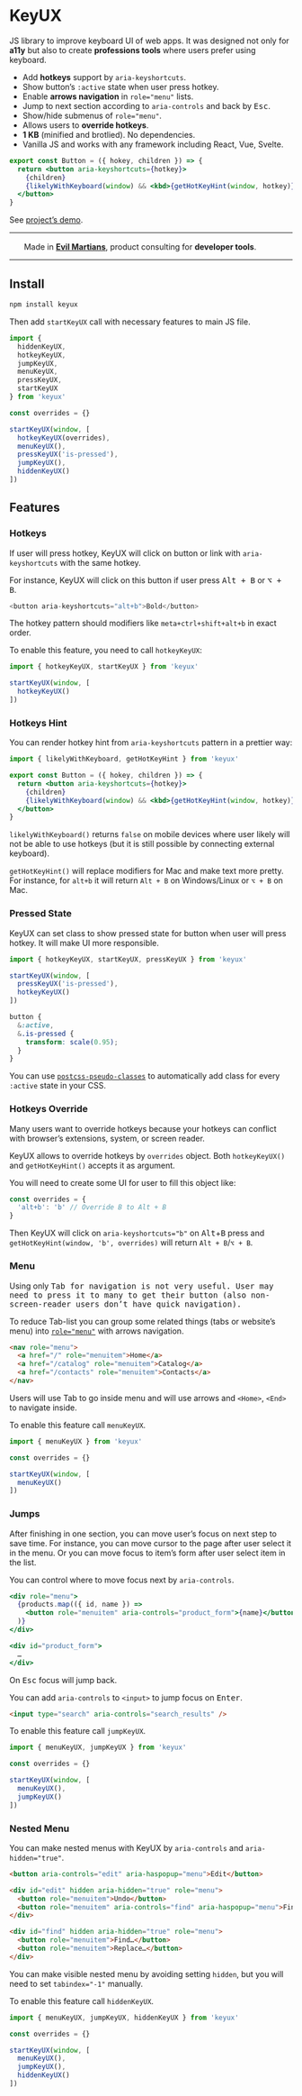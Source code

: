 # KeyUX

JS library to improve keyboard UI of web apps. It was designed not only
for **a11y** but also to create **professions tools** where users prefer
using keyboard.

* Add **hotkeys** support by `aria-keyshortcuts`.
* Show button’s `:active` state when user press hotkey.
* Enable **arrows navigation** in `role="menu"` lists.
* Jump to next section according to `aria-controls` and back by <kbd>Esc</kbd>.
* Show/hide submenus of `role="menu"`.
* Allows users to **override hotkeys**.
* **1 KB** (minified and brotlied). No dependencies.
* Vanilla JS and works with any framework including React, Vue, Svelte.

```jsx
export const Button = ({ hokey, children }) => {
  return <button aria-keyshortcuts={hotkey}>
    {children}
    {likelyWithKeyboard(window) && <kbd>{getHotKeyHint(window, hotkey)}</kbd>}
  </button>
}
```

See [project’s demo](https://ai.github.io/keyux/).

---

<img src="https://cdn.evilmartians.com/badges/logo-no-label.svg" alt="" width="22" height="16" />  Made in <b><a href="https://evilmartians.com/devtools?utm_source=keyux&utm_campaign=devtools-button&utm_medium=github">Evil Martians</a></b>, product consulting for <b>developer tools</b>.

---


## Install

```sh
npm install keyux
```

Then add `startKeyUX` call with necessary features to main JS file.

```js
import {
  hiddenKeyUX,
  hotkeyKeyUX,
  jumpKeyUX,
  menuKeyUX,
  pressKeyUX,
  startKeyUX
} from 'keyux'

const overrides = {}

startKeyUX(window, [
  hotkeyKeyUX(overrides),
  menuKeyUX(),
  pressKeyUX('is-pressed'),
  jumpKeyUX(),
  hiddenKeyUX()
])
```


## Features

### Hotkeys

If user will press hotkey, KeyUX will click on button or link
with `aria-keyshortcuts` with the same hotkey.

For instance, KeyUX will click on this button if user press <kbd>Alt + B</kbd>
or <kbd>⌥ + B</kbd>.

```js
<button aria-keyshortcuts="alt+b">Bold</button>
```

The hotkey pattern should modifiers like `meta+ctrl+shift+alt+b` in exact order.

To enable this feature, you need to call `hotkeyKeyUX`:

```js
import { hotkeyKeyUX, startKeyUX } from 'keyux'

startKeyUX(window, [
  hotkeyKeyUX()
])
```


### Hotkeys Hint

You can render hotkey hint from `aria-keyshortcuts` pattern in a prettier way:

```jsx
import { likelyWithKeyboard, getHotKeyHint } from 'keyux'

export const Button = ({ hokey, children }) => {
  return <button aria-keyshortcuts={hotkey}>
    {children}
    {likelyWithKeyboard(window) && <kbd>{getHotKeyHint(window, hotkey)}</kbd>}
  </button>
}
```

`likelyWithKeyboard()` returns `false` on mobile devices where user likely
will not be able to use hotkeys (but it is still possible by connecting
external keyboard).

`getHotKeyHint()` will replace modifiers for Mac and make text more pretty.
For instance, for `alt+b` it will return `Alt + B` on Windows/Linux or `⌥ + B`
on Mac.


### Pressed State

KeyUX can set class to show pressed state for button when user
will press hotkey. It will make UI more responsible.

```js
import { hotkeyKeyUX, startKeyUX, pressKeyUX } from 'keyux'

startKeyUX(window, [
  pressKeyUX('is-pressed'),
  hotkeyKeyUX()
])
```

```css
button {
  &:active,
  &.is-pressed {
    transform: scale(0.95);
  }
}
```

You can use
[`postcss-pseudo-classes`](https://github.com/giuseppeg/postcss-pseudo-classes)
to automatically add class for every `:active` state in your CSS.


### Hotkeys Override

Many users want to override hotkeys because your hotkeys can conflict with
browser’s extensions, system, or screen reader.

KeyUX allows to override hotkeys by `overrides` object. Both `hotkeyKeyUX()`
and `getHotKeyHint()` accepts it as argument.

You will need to create some UI for user to fill this object like:

```js
const overrides = {
  'alt+b': 'b' // Override B to Alt + B
}
```

Then KeyUX will click on `aria-keyshortcuts="b"` on <kbd>Alt</kbd>+<kbd>B</kbd>
press and `getHotKeyHint(window, 'b', overrides)` will return `Alt + B`/`⌥ + B`.


### Menu

Using only <kbd>Tab<kbd> for navigation is not very useful. User may need to
press it to many to get their button (also non-screen-reader users don’t
have quick navigation).

To reduce Tab-list you can group some related things (tabs or website’s menu)
into [`role="menu"`](https://developer.mozilla.org/en-US/docs/Web/Accessibility/ARIA/Roles/menu_role)
with arrows navigation.

```html
<nav role="menu">
  <a href="/" role="menuitem">Home</a>
  <a href="/catalog" role="menuitem">Catalog</a>
  <a href="/contacts" role="menuitem">Contacts</a>
</nav>
```

Users will use Tab to go inside menu and will use arrows and `<Home>`, `<End>`
to navigate inside.

To enable this feature call `menuKeyUX`.

```js
import { menuKeyUX } from 'keyux'

const overrides = {}

startKeyUX(window, [
  menuKeyUX()
])
```


### Jumps

After finishing in one section, you can move user’s focus on next step to save
time. For instance, you can move cursor to the page after user select it
in the menu. Or you can move focus to item’s form after user select item
in the list.

You can control where to move focus next by `aria-controls`.

```jsx
<div role="menu">
  {products.map(({ id, name }) =>
    <button role="menuitem" aria-controls="product_form">{name}</button>
  )}
</div>

<div id="product_form">
  …
</div>
```

On <kbd>Esc</kbd> focus will jump back.

You can add `aria-controls` to `<input>` to jump focus on <kbd>Enter</kbd>.

```html
<input type="search" aria-controls="search_results" />
```

To enable this feature call `jumpKeyUX`.

```js
import { menuKeyUX, jumpKeyUX } from 'keyux'

const overrides = {}

startKeyUX(window, [
  menuKeyUX(),
  jumpKeyUX()
])
```


### Nested Menu

You can make nested menus with KeyUX by `aria-controls`
and `aria-hidden="true"`.

```html
<button aria-controls="edit" aria-haspopup="menu">Edit</button>

<div id="edit" hidden aria-hidden="true" role="menu">
  <button role="menuitem">Undo</button>
  <button role="menuitem" aria-controls="find" aria-haspopup="menu">Find</button>
</div>

<div id="find" hidden aria-hidden="true" role="menu">
  <button role="menuitem">Find…</button>
  <button role="menuitem">Replace…</button>
</div>
```

You can make visible nested menu by avoiding setting `hidden`, but you will
need to set `tabindex="-1"` manually.

To enable this feature call `hiddenKeyUX`.

```js
import { menuKeyUX, jumpKeyUX, hiddenKeyUX } from 'keyux'

const overrides = {}

startKeyUX(window, [
  menuKeyUX(),
  jumpKeyUX(),
  hiddenKeyUX()
])
```
